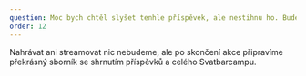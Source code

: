 ```yaml
---
question: Moc bych chtěl slyšet tenhle příspěvek, ale nestihnu ho. Budete je nahrávat a/nebo streamovat?
order: 12
---
```

Nahrávat ani streamovat nic nebudeme, ale po skončení akce připravíme překrásný sborník se shrnutím příspěvků a celého Svatbarcampu.
